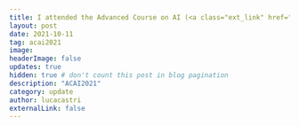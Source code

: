 ```yaml
---
title: I attended the Advanced Course on AI (<a class="ext_link" href="https://www.humane-ai.eu/event/acai2021/">ACAI2021</a>) in Berlin.
layout: post
date: 2021-10-11
tag: acai2021
image:
headerImage: false
updates: true
hidden: true # don't count this post in blog pagination
description: "ACAI2021"
category: update
author: lucacastri
externalLink: false
---
```

